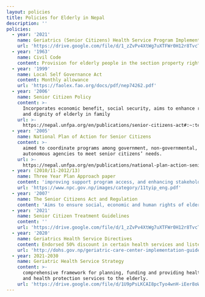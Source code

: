 ```yaml
---
layout: policies
title: Policies for Elderly in Nepal
description: ''
policies:
  - year: '2021'
    name: Geriatrics (Senior Citizens) Health Service Program Implementation
    url: 'https://drive.google.com/file/d/1_zZvPv4XtWg7uXTFWr0H12r8TvcTIYgz/view'
  - year: '1963'
    name: Civil Code
    content: Provision for elderly people in the section property right distribution
  - year: '1999'
    name: Local Self Governance Act
    content: Monthly allowance
    url: 'https://faolex.fao.org/docs/pdf/nep74262.pdf'
  - year: '2006'
    name: Senior Citizen Policy
    content: >-
      Incorporates economic benefit, social security, aims to enhance respect
      and dignity of elderly in family
    url: >-
      https://nepal.unfpa.org/en/publications/senior-citizens-act#:~:text=This%20Senior%20Citizens%20Act%202063,and%20experiences%20inherent%20in%20them.
  - year: '2005'
    name: National Plan of Action for Senior Citizens
    content: >-
      aimed to coordinate programs among government, non-governmental, and
      autonomous agencies to meet senior citizens’ needs.
    url: >-
      https://nepal.unfpa.org/en/publications/national-plan-action-senior-citizens#:~:text=The%20Government%20of%20Nepal%20developed,non%2Dgovernmental%20and%20autonomous%20agencies.
  - year: (2010/11-2012/13)
    name: Three Year Plan Approach paper
    content: 'improving support program access, and enhancing stakeholder coordination'
    url: 'https://www.npc.gov.np/images/category/11tyip_eng.pdf'
  - year: '2007'
    name: The Senior Citizens Act and Regulation
    content: 'Aims to ensure social, economic and human rights of elderly citizens'
  - year: '2021'
    name: Senior Citizen Treatment Guidelines
    content: ''
    url: 'https://drive.google.com/file/d/1_zZvPv4XtWg7uXTFWr0H12r8TvcTIYgz/view'
  - year: '2020'
    name: Geriatrics Health Service Directives
    content: Endorsed 50% discount in certain health services and listed 24 hospitals
    url: 'http://dohs.gov.np/geriatric-care-center-implementation-guideline2077/'
  - year: 2021-2030
    name: Geriatric Health Service Strategy
    content: >-
      comprehensive framework for planning, funding and providing health care
      and health protection services to the elderly.
    url: 'https://drive.google.com/file/d/1U9pPsLKCAI8pcTyo4wnH-iEer8oW5x_C/view'
---
```


